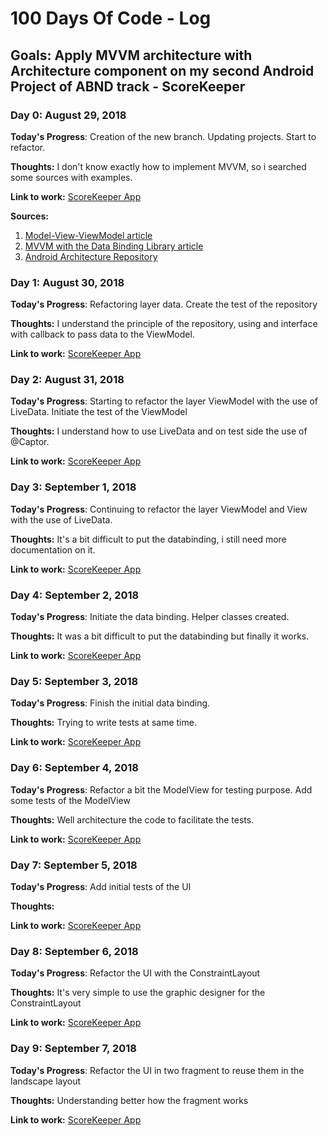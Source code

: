 # 100 Days Of Code - Log

## Goals: Apply MVVM architecture with Architecture component on my second Android Project of ABND track - ScoreKeeper

### Day 0: August 29, 2018

**Today's Progress**: Creation of the new branch. Updating projects. Start to refactor.

**Thoughts:** I don't know exactly how to implement MVVM, so i searched some sources with examples.

**Link to work:** [ScoreKeeper App](https://github.com/Bwaim/ScoreKeeper)

**Sources:** 
1. [Model-View-ViewModel article](https://medium.com/upday-devs/android-architecture-patterns-part-3-model-view-viewmodel-e7eeee76b73b)
2. [MVVM with the Data Binding Library article](https://labs.ribot.co.uk/approaching-android-with-mvvm-8ceec02d5442)
2. [Android Architecture Repository](https://github.com/googlesamples/android-architecture)

### Day 1: August 30, 2018

**Today's Progress**: Refactoring layer data. Create the test of the repository

**Thoughts:** I understand the principle of the repository, using and interface with callback to pass data to the ViewModel.

**Link to work:** [ScoreKeeper App](https://github.com/Bwaim/ScoreKeeper)

### Day 2: August 31, 2018

**Today's Progress**: Starting to refactor the layer ViewModel with the use of LiveData. Initiate the test of the ViewModel

**Thoughts:** I understand how to use LiveData and on test side the use of @Captor.

**Link to work:** [ScoreKeeper App](https://github.com/Bwaim/ScoreKeeper)

### Day 3: September 1, 2018

**Today's Progress**: Continuing to refactor the layer ViewModel and View with the use of LiveData.

**Thoughts:** It's a bit difficult to put the databinding, i still need more documentation on it.

**Link to work:** [ScoreKeeper App](https://github.com/Bwaim/ScoreKeeper)

### Day 4: September 2, 2018

**Today's Progress**: Initiate the data binding. Helper classes created.

**Thoughts:** It was a bit difficult to put the databinding but finally it works.

**Link to work:** [ScoreKeeper App](https://github.com/Bwaim/ScoreKeeper)

### Day 5: September 3, 2018

**Today's Progress**: Finish the initial data binding.

**Thoughts:** Trying to write tests at same time.

**Link to work:** [ScoreKeeper App](https://github.com/Bwaim/ScoreKeeper)

### Day 6: September 4, 2018

**Today's Progress**: Refactor a bit the ModelView for testing purpose. Add some tests of the ModelView

**Thoughts:** Well architecture the code to facilitate the tests.

**Link to work:** [ScoreKeeper App](https://github.com/Bwaim/ScoreKeeper)

### Day 7: September 5, 2018

**Today's Progress**: Add initial tests of the UI

**Thoughts:** 

**Link to work:** [ScoreKeeper App](https://github.com/Bwaim/ScoreKeeper)

### Day 8: September 6, 2018

**Today's Progress**: Refactor the UI with the ConstraintLayout

**Thoughts:** It's very simple to use the graphic designer for the ConstraintLayout

**Link to work:** [ScoreKeeper App](https://github.com/Bwaim/ScoreKeeper)

### Day 9: September 7, 2018

**Today's Progress**: Refactor the UI in two fragment to reuse them in the landscape layout

**Thoughts:** Understanding better how the fragment works

**Link to work:** [ScoreKeeper App](https://github.com/Bwaim/ScoreKeeper)
